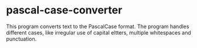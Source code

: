 # pascal-case-converter

This program converts text to the PascalCase format. The program handles different cases, like irregular use of capital eltters, multiple whitespaces and punctuation. 
